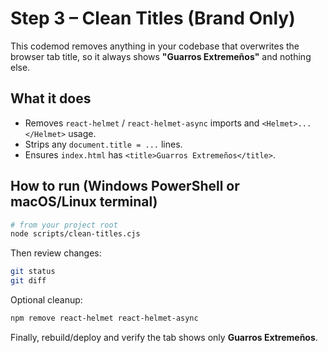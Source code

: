 # Step 3 – Clean Titles (Brand Only)

This codemod removes anything in your codebase that overwrites the browser tab title,
so it always shows **"Guarros Extremeños"** and nothing else.

## What it does
- Removes `react-helmet` / `react-helmet-async` imports and `<Helmet>...</Helmet>` usage.
- Strips any `document.title = ...` lines.
- Ensures `index.html` has `<title>Guarros Extremeños</title>`.

## How to run (Windows PowerShell or macOS/Linux terminal)
```bash
# from your project root
node scripts/clean-titles.cjs
```

Then review changes:
```bash
git status
git diff
```

Optional cleanup:
```bash
npm remove react-helmet react-helmet-async
```

Finally, rebuild/deploy and verify the tab shows only **Guarros Extremeños**.
